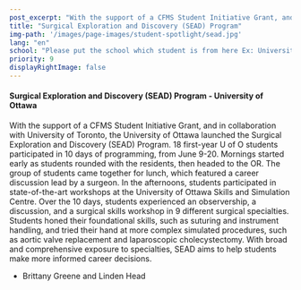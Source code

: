 ```yaml
---
post_excerpt: "With the support of a CFMS Student Initiative Grant, and in collaboration with University of Toronto, the University of Ottawa launched the Surgical Exploration and Discovery (SEAD) Program."
title: "Surgical Exploration and Discovery (SEAD) Program"
img-path: '/images/page-images/student-spotlight/sead.jpg'
lang: "en"
school: "Please put the school which student is from here Ex: University of Alberta"
priority: 9
displayRightImage: false
---
```

#### **Surgical Exploration and Discovery (SEAD) Program - University of Ottawa**

With the support of a CFMS Student Initiative Grant, and in collaboration with University of Toronto, the University of Ottawa launched the Surgical Exploration and Discovery (SEAD) Program. 18 first-year U of O students participated in 10 days of programming, from June 9-20\. Mornings started early as students rounded with the residents, then headed to the OR. The group of students came together for lunch, which featured a career discussion lead by a surgeon. In the afternoons, students participated in state-of-the-art workshops at the University of Ottawa Skills and Simulation Centre. Over the 10 days, students experienced an observership, a discussion, and a surgical skills workshop in 9 different surgical specialties. Students honed their foundational skills, such as suturing and instrument handling, and tried their hand at more complex simulated procedures, such as aortic valve replacement and laparoscopic cholecystectomy. With broad and comprehensive exposure to specialties, SEAD aims to help students make more informed career decisions.

- Brittany Greene and Linden Head